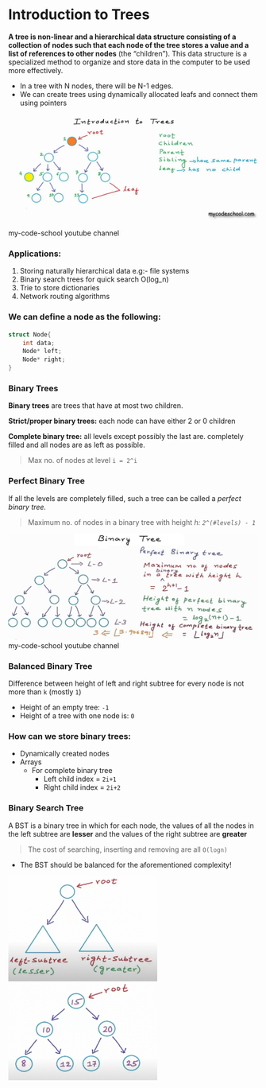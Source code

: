 # Introduction to Trees

**A tree is non-linear and a hierarchical data structure consisting of a collection of nodes such that each node of the tree stores a value and a list of references to other nodes** (the “children”). This data structure is a specialized method to organize and store data in the computer to be used more effectively.

- In a tree with N nodes, there will be N-1 edges.
- We can create trees using dynamically allocated leafs and connect them using pointers

![my-code-school youtube channel](images/trees0.png)

my-code-school youtube channel

### Applications:

1. Storing naturally hierarchical data e.g:- file systems
2. Binary search trees for quick search O(log_n)
3.  Trie to store dictionaries
4. Network routing algorithms

### We can define a node as the following:

```cpp
struct Node{
	int data;
	Node* left;
	Node* right;
}
```

### Binary Trees

**Binary trees** are trees that have at most two children.

**Strict/proper binary trees:** each node can have either 2 or 0 children

**Complete binary tree:** all levels except possibly the last are. completely filled and all nodes are as left as possible.

> Max no. of nodes at level `i = 2^i`

### Perfect Binary Tree

If all the levels are completely filled, such a tree can be called a *perfect binary tree.*  

> Maximum no. of nodes in a binary tree with height *h:  `2^(#levels) - 1`*

![](images/trees1.png)
my-code-school youtube channel

### Balanced Binary Tree

Difference between height of left and right subtree for every node is not more than `k` (mostly `1`) 

- Height of an empty tree: `-1`
- Height of a tree with one node is: `0`

### How can we store binary trees:

- Dynamically created nodes
- Arrays
    - For complete binary tree
        - Left child index = `2i+1`
        - Right child index = `2i+2`

### Binary Search Tree

A BST is a binary tree in which for each node, the values of all the nodes in the left subtree are **lesser** and the values of the right subtree are **greater**

> The cost of searching, inserting and removing are all `O(logn)`
- The BST should be balanced for the aforementioned complexity!

<img src="images/BST.png" width="300"/>
<img src="images/BST2.png" width="300"/>
